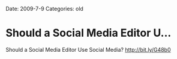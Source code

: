 Date: 2009-7-9
Categories: old

# Should a Social Media Editor U...

Should a Social Media Editor Use Social Media? <a href="http://bit.ly/G48b0" rel="nofollow">http://bit.ly/G48b0</a>
